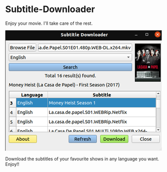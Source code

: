 # Subtitle-Downloader
Enjoy your movie. I'll take care of the rest.

<img src="https://github.com/tirtharajghosh/Subtitle-Downloader/blob/main/demos/img.png" alt="Demo Image" />

Download the subtitles of your favourite shows in any language you want. Enjoy!!
